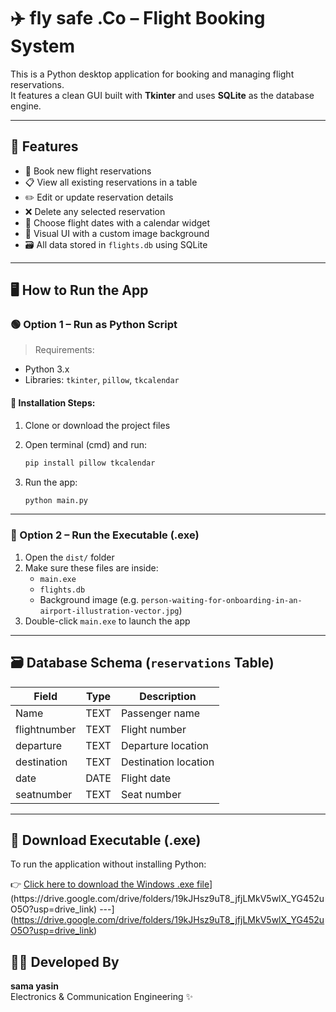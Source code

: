 
# ✈️ fly safe .Co – Flight Booking System

This is a Python desktop application for booking and managing flight reservations.  
It features a clean GUI built with **Tkinter** and uses **SQLite** as the database engine.

---

## 📌 Features

- 🛫 Book new flight reservations
- 📋 View all existing reservations in a table
- ✏️ Edit or update reservation details
- ❌ Delete any selected reservation
- 📅 Choose flight dates with a calendar widget
- 🎨 Visual UI with a custom image background
- 🗃️ All data stored in `flights.db` using SQLite

---

## 🖥️ How to Run the App

### 🟢 Option 1 – Run as Python Script

> Requirements:
- Python 3.x
- Libraries: `tkinter`, `pillow`, `tkcalendar`

#### 🔧 Installation Steps:

1. Clone or download the project files
2. Open terminal (cmd) and run:
   ```bash
   pip install pillow tkcalendar
   ```

3. Run the app:
   ```bash
   python main.py
   ```

---

### 🔵 Option 2 – Run the Executable (.exe)

1. Open the `dist/` folder
2. Make sure these files are inside:
   - `main.exe`
   - `flights.db`
   - Background image (e.g. `person-waiting-for-onboarding-in-an-airport-illustration-vector.jpg`)
3. Double-click `main.exe` to launch the app

---

## 🗃️ Database Schema (`reservations` Table)

| Field         | Type    | Description            |
|---------------|---------|------------------------|
| Name          | TEXT    | Passenger name         |
| flightnumber  | TEXT    | Flight number          |
| departure     | TEXT    | Departure location     |
| destination   | TEXT    | Destination location   |
| date          | DATE    | Flight date            |
| seatnumber    | TEXT    | Seat number            |

---
## 🔽 Download Executable (.exe)

To run the application without installing Python:

👉 [Click here to download the Windows .exe file](https://drive.google.com/[[[your-leink-her](https://drive.google.com/file/d/19XsbWp9kaCTUUaFKgMmGr8NbOxlrt9Lv/view?usp=sharing))](https://drive.google.com/drive/folders/19kJHsz9uT8_jfjLMkV5wlX_YG452uO5O?usp=drive_link)
---](https://drive.google.com/drive/folders/19kJHsz9uT8_jfjLMkV5wlX_YG452uO5O?usp=drive_link)

## 👩‍💻 Developed By

**sama yasin**  
Electronics & Communication Engineering ✨  
